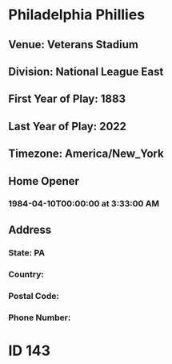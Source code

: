 # Philadelphia Phillies
## Venue: Veterans Stadium
## Division: National League East
## First Year of Play: 1883
## Last Year of Play: 2022
## Timezone: America/New_York
## Home Opener
### 1984-04-10T00:00:00 at 3:33:00 AM
## Address
### 
### State: PA
### Country: 
### Postal Code: 
### Phone Number: 
# ID 143